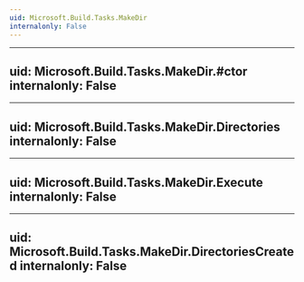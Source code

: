 ```yaml
---
uid: Microsoft.Build.Tasks.MakeDir
internalonly: False
---
```


---
uid: Microsoft.Build.Tasks.MakeDir.#ctor
internalonly: False
---

---
uid: Microsoft.Build.Tasks.MakeDir.Directories
internalonly: False
---

---
uid: Microsoft.Build.Tasks.MakeDir.Execute
internalonly: False
---

---
uid: Microsoft.Build.Tasks.MakeDir.DirectoriesCreated
internalonly: False
---

